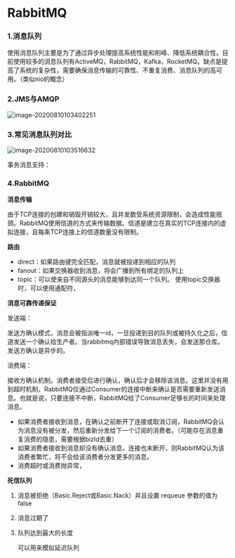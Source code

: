 # RabbitMQ

### 1.消息队列

使用消息队列主要是为了通过异步处理提高系统性能和削峰、降低系统耦合性。目前使用较多的消息队列有ActiveMQ，RabbitMQ，Kafka，RocketMQ。缺点是提高了系统的复杂性，需要确保消息传输的可靠性、不重复消费、消息队列的高可用。（类似nio的概念）

### 2.JMS与AMQP

![image-20200810103402251](C:\Users\Administrator\AppData\Roaming\Typora\typora-user-images\image-20200810103402251.png)

### 3.常见消息队列对比

![image-20200810103516632](C:\Users\Administrator\AppData\Roaming\Typora\typora-user-images\image-20200810103516632.png)

事务消息支持：

### 4.RabbitMQ

**消息传输**

由于TCP连接的创建和销毁开销较大，且并发数受系统资源限制，会造成性能瓶颈。RabbitMQ使用信道的方式来传输数据。信道是建立在真实的TCP连接内的虚拟连接，且每条TCP连接上的信道数量没有限制。

**路由**

- direct：如果路由键完全匹配，消息就被投递到相应的队列
- fanout：如果交换器收到消息，将会广播到所有绑定的队列上
- topic：可以使来自不同源头的消息能够到达同一个队列。 使用topic交换器时，可以使用通配符，

**消息可靠传递保证**

发送端：

发送方确认模式，消息会被指派唯一id，一旦投递到目的队列或被持久化之后，信道发送一个确认给生产者。当rabbitmq内部错误导致消息丢失，会发送那仓库。发送方确认是异步的。

消费端：

接收方确认机制。消费者接受后进行确认，确认后才会移除该消息。这里并没有用到超时机制，RabbitMQ仅通过Consumer的连接中断来确认是否需要重新发送消息。也就是说，只要连接不中断，RabbitMQ给了Consumer足够长的时间来处理消息。

- 如果消费者接收到消息，在确认之前断开了连接或取消订阅，RabbitMQ会认为消息没有被分发，然后重新分发给下一个订阅的消费者。（可能存在消息重复消费的隐患，需要根据bizId去重）
- 如果消费者接收到消息却没有确认消息，连接也未断开，则RabbitMQ认为该消费者繁忙，将不会给该消费者分发更多的消息。
- 消费超时或消费抛异常，

**死信队列**

1. 消息被拒绝（Basic.Reject或Basic.Nack）并且设置 requeue 参数的值为 false

2. 消息过期了

3. 队列达到最大的长度

   可以用来模拟延迟队列